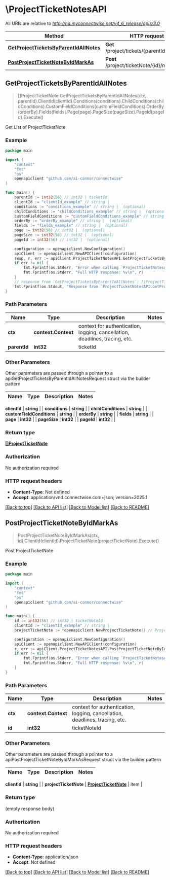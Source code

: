 # \ProjectTicketNotesAPI

All URIs are relative to *http://na.myconnectwise.net/v4_6_release/apis/3.0*

Method | HTTP request | Description
------------- | ------------- | -------------
[**GetProjectTicketsByParentIdAllNotes**](ProjectTicketNotesAPI.md#GetProjectTicketsByParentIdAllNotes) | **Get** /project/tickets/{parentId}/allNotes | Get List of ProjectTicketNote
[**PostProjectTicketNoteByIdMarkAs**](ProjectTicketNotesAPI.md#PostProjectTicketNoteByIdMarkAs) | **Post** /project/ticketNote/{id}/markAs/ | Post ProjectTicketNote



## GetProjectTicketsByParentIdAllNotes

> []ProjectTicketNote GetProjectTicketsByParentIdAllNotes(ctx, parentId).ClientId(clientId).Conditions(conditions).ChildConditions(childConditions).CustomFieldConditions(customFieldConditions).OrderBy(orderBy).Fields(fields).Page(page).PageSize(pageSize).PageId(pageId).Execute()

Get List of ProjectTicketNote

### Example

```go
package main

import (
	"context"
	"fmt"
	"os"
	openapiclient "github.com/ai-connor/connectwise"
)

func main() {
	parentId := int32(56) // int32 | ticketId
	clientId := "clientId_example" // string | 
	conditions := "conditions_example" // string |  (optional)
	childConditions := "childConditions_example" // string |  (optional)
	customFieldConditions := "customFieldConditions_example" // string |  (optional)
	orderBy := "orderBy_example" // string |  (optional)
	fields := "fields_example" // string |  (optional)
	page := int32(56) // int32 |  (optional)
	pageSize := int32(56) // int32 |  (optional)
	pageId := int32(56) // int32 |  (optional)

	configuration := openapiclient.NewConfiguration()
	apiClient := openapiclient.NewAPIClient(configuration)
	resp, r, err := apiClient.ProjectTicketNotesAPI.GetProjectTicketsByParentIdAllNotes(context.Background(), parentId).ClientId(clientId).Conditions(conditions).ChildConditions(childConditions).CustomFieldConditions(customFieldConditions).OrderBy(orderBy).Fields(fields).Page(page).PageSize(pageSize).PageId(pageId).Execute()
	if err != nil {
		fmt.Fprintf(os.Stderr, "Error when calling `ProjectTicketNotesAPI.GetProjectTicketsByParentIdAllNotes``: %v\n", err)
		fmt.Fprintf(os.Stderr, "Full HTTP response: %v\n", r)
	}
	// response from `GetProjectTicketsByParentIdAllNotes`: []ProjectTicketNote
	fmt.Fprintf(os.Stdout, "Response from `ProjectTicketNotesAPI.GetProjectTicketsByParentIdAllNotes`: %v\n", resp)
}
```

### Path Parameters


Name | Type | Description  | Notes
------------- | ------------- | ------------- | -------------
**ctx** | **context.Context** | context for authentication, logging, cancellation, deadlines, tracing, etc.
**parentId** | **int32** | ticketId | 

### Other Parameters

Other parameters are passed through a pointer to a apiGetProjectTicketsByParentIdAllNotesRequest struct via the builder pattern


Name | Type | Description  | Notes
------------- | ------------- | ------------- | -------------

 **clientId** | **string** |  | 
 **conditions** | **string** |  | 
 **childConditions** | **string** |  | 
 **customFieldConditions** | **string** |  | 
 **orderBy** | **string** |  | 
 **fields** | **string** |  | 
 **page** | **int32** |  | 
 **pageSize** | **int32** |  | 
 **pageId** | **int32** |  | 

### Return type

[**[]ProjectTicketNote**](ProjectTicketNote.md)

### Authorization

No authorization required

### HTTP request headers

- **Content-Type**: Not defined
- **Accept**: application/vnd.connectwise.com+json; version=2025.1

[[Back to top]](#) [[Back to API list]](../README.md#documentation-for-api-endpoints)
[[Back to Model list]](../README.md#documentation-for-models)
[[Back to README]](../README.md)


## PostProjectTicketNoteByIdMarkAs

> PostProjectTicketNoteByIdMarkAs(ctx, id).ClientId(clientId).ProjectTicketNote(projectTicketNote).Execute()

Post ProjectTicketNote

### Example

```go
package main

import (
	"context"
	"fmt"
	"os"
	openapiclient "github.com/ai-connor/connectwise"
)

func main() {
	id := int32(56) // int32 | ticketNoteId
	clientId := "clientId_example" // string | 
	projectTicketNote := *openapiclient.NewProjectTicketNote() // ProjectTicketNote | item

	configuration := openapiclient.NewConfiguration()
	apiClient := openapiclient.NewAPIClient(configuration)
	r, err := apiClient.ProjectTicketNotesAPI.PostProjectTicketNoteByIdMarkAs(context.Background(), id).ClientId(clientId).ProjectTicketNote(projectTicketNote).Execute()
	if err != nil {
		fmt.Fprintf(os.Stderr, "Error when calling `ProjectTicketNotesAPI.PostProjectTicketNoteByIdMarkAs``: %v\n", err)
		fmt.Fprintf(os.Stderr, "Full HTTP response: %v\n", r)
	}
}
```

### Path Parameters


Name | Type | Description  | Notes
------------- | ------------- | ------------- | -------------
**ctx** | **context.Context** | context for authentication, logging, cancellation, deadlines, tracing, etc.
**id** | **int32** | ticketNoteId | 

### Other Parameters

Other parameters are passed through a pointer to a apiPostProjectTicketNoteByIdMarkAsRequest struct via the builder pattern


Name | Type | Description  | Notes
------------- | ------------- | ------------- | -------------

 **clientId** | **string** |  | 
 **projectTicketNote** | [**ProjectTicketNote**](ProjectTicketNote.md) | item | 

### Return type

 (empty response body)

### Authorization

No authorization required

### HTTP request headers

- **Content-Type**: application/json
- **Accept**: Not defined

[[Back to top]](#) [[Back to API list]](../README.md#documentation-for-api-endpoints)
[[Back to Model list]](../README.md#documentation-for-models)
[[Back to README]](../README.md)


